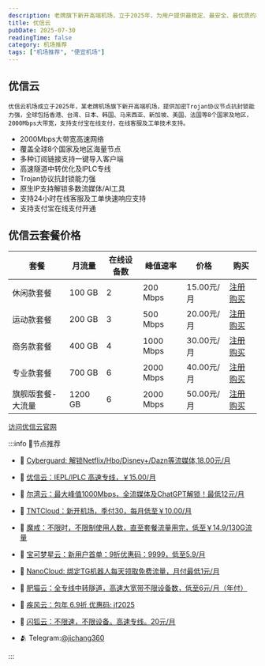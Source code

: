 ```yaml
---
description: 老牌旗下新开高端机场，立于2025年，为用户提供最稳定、最安全、最优质的机场服务，比一元机场稳定可靠。
title: 优信云
pubDate: 2025-07-30
readingTime: false
category: 机场推荐
tags: ["机场推荐", "便宜机场"]
---
```


## 优信云

    优信云机场成立于2025年，某老牌机场旗下新开高端机场，提供加密Trojan协议节点抗封锁能力强，全球包括香港、台湾、日本、韩国、马来西亚、新加坡、美国、法国等8个国家及地区，2000Mbps大带宽，支持支付宝在线支付，在线客服及工单技术支持。
    
- 2000Mbps大带宽高速网络
- 覆盖全球8个国家及地区海量节点
- 多种订阅链接支持一键导入客户端
- 高速隧道中转优化及IPLC专线
- Trojan协议抗封锁能力强
- 原生IP支持解锁多数流媒体/AI工具
- 支持24小时在线客服及工单快速响应支持
- 支持支付宝在线支付开通
## 优信云套餐价格
| 套餐 | 月流量 | 在线设备数 | 峰值速率 | 价格 | 购买 |
| --- | --- | --- | --- | --- | --- |
| 休闲款套餐 | 100 GB | 2 | 200 Mbps | 15.00元/月 | [注册购买](https://www.优信云.com/#/register?code=JRtE5uIV) |
| 运动款套餐 | 200 GB | 3 | 500 Mbps | 20.00元/月 | [注册购买](https://www.优信云.com/#/register?code=JRtE5uIV) |
| 商务款套餐 | 400 GB | 4 | 1000 Mbps | 30.00元/月 | [注册购买](https://www.优信云.com/#/register?code=JRtE5uIV) |
| 专业款套餐 | 700 GB | 6 | 2000 Mbps | 40.00元/月 | [注册购买](https://www.优信云.com/#/register?code=JRtE5uIV) |
| 旗舰版套餐-大流量 | 1200 GB | 6 | 2000 Mbps | 50.00元/月 | [注册购买](https://www.优信云.com/#/register?code=JRtE5uIV) |
[访问优信云官网](https://www.优信云.com/#/register?code=JRtE5uIV)

:::info 🎉节点推荐
- 🚀 [Cyberguard: 解锁Netflix/Hbo/Disney+/Dazn等流媒体,18.00元/月](https://www.cyberguard.best/#/register?code=XsreC0T5)<br>
- 🚀 [优信云：IEPL/IPLC 高速专线，￥15.00/月](https://www.优信云.com/#/register?code=JRtE5uIV)<br>
- 🚀 [尔湾云：最大峰值1000Mbps，全流媒体及ChatGPT解锁！最低12元/月](https://erwan6.net/auth/register?code=BoObCd)<br>
- 🚀 [TNTCloud：新开机场，季付30，每月低至￥10.00/月](https://haibing822.tntvipaff.cc/#/register?code=GtjJVgml)<br>
- 🚀 [魔戒：不限时，不限制使用人数，直至套餐流量用完，低至￥14.9/130G流量](https://mojie.app/#/register?code=sSdtPtLo)<br>
- 🚀 [宝可梦星云：新用户首单：9折优惠码：9999，低至5.9/月 ](https://love.521pokemon.com/register?code=56ERkkxp)<br>
- 🚀 [NanoCloud: 绑定TG机器人每天领取免费流量，月付最低1元/月](https://edu.uodoo.bid/auth/register?code=JMiOQDHf)<br>
- 🚀 [肥猫云：全专线中转隧道，高速大宽带不限设备数，低至6元/月（年付）](https://fchb1188.fcvipaff.cc/register?aff=X1vZd2wf)<br>
- 🚀 [疾风云：包年 6.9折 优惠码: jf2025](https://homes.tr25.cn?code=ReCm)<br>
- 🚀 [闪狐云：不限速，不限设备。高速专线。20元/月](https://inv02.ffaff.cc/register?aff=WQApz2pv)

- 🫂 Telegram:[@jichang360](https://t.me/jichang360)

:::